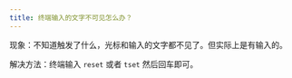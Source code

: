 ```yaml
---
title: 终端输入的文字不可见怎么办？
---
```



现象：不知道触发了什么，光标和输入的文字都不见了。但实际上是有输入的。

解决方法：终端输入 `reset` 或者 `tset` 然后回车即可。
